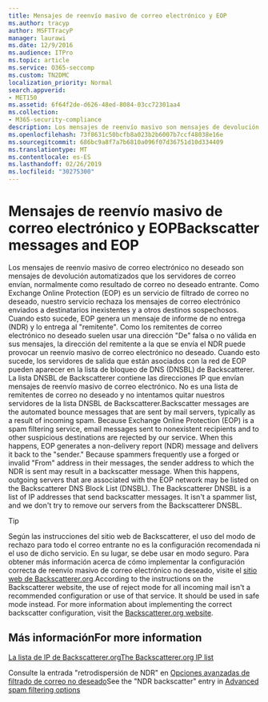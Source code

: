 ```yaml
---
title: Mensajes de reenvío masivo de correo electrónico y EOP
ms.author: tracyp
author: MSFTTracyP
manager: laurawi
ms.date: 12/9/2016
ms.audience: ITPro
ms.topic: article
ms.service: O365-seccomp
ms.custom: TN2DMC
localization_priority: Normal
search.appverid:
- MET150
ms.assetid: 6f64f2de-d626-48ed-8084-03cc72301aa4
ms.collection:
- M365-security-compliance
description: Los mensajes de reenvío masivo son mensajes de devolución automatizados que se envían por los servidores de correo, normalmente como resultado del correo no deseado entrante. El DNSBL es una lista de direcciones IP que envían mensajes de reenvío masivo. No es una lista de remitentes de correo no deseado y no se intenta quitar los servidores del DNSBL de dispersión.
ms.openlocfilehash: 73f8631c50bcfb8a023b2b6007b7ccf48038e16e
ms.sourcegitcommit: 686bc9a8f7a7b6810a096f07d36751d10d334409
ms.translationtype: MT
ms.contentlocale: es-ES
ms.lasthandoff: 02/26/2019
ms.locfileid: "30275300"
---
```

# <a name="backscatter-messages-and-eop"></a><span data-ttu-id="368be-105">Mensajes de reenvío masivo de correo electrónico y EOP</span><span class="sxs-lookup"><span data-stu-id="368be-105">Backscatter messages and EOP</span></span>

<span data-ttu-id="368be-p102">Los mensajes de reenvío masivo de correo electrónico no deseado son mensajes de devolución automatizados que los servidores de correo envían, normalmente como resultado de correo no deseado entrante. Como Exchange Online Protection (EOP) es un servicio de filtrado de correo no deseado, nuestro servicio rechaza los mensajes de correo electrónico enviados a destinatarios inexistentes y a otros destinos sospechosos. Cuando esto sucede, EOP genera un mensaje de informe de no entrega (NDR) y lo entrega al "remitente". Como los remitentes de correo electrónico no deseado suelen usar una dirección "De" falsa o no válida en sus mensajes, la dirección del remitente a la que se envía el NDR puede provocar un reenvío masivo de correo electrónico no deseado. Cuando esto sucede, los servidores de salida que están asociados con la red de EOP pueden aparecer en la lista de bloqueo de DNS (DNSBL) de Backscatterer. La lista DNSBL de Backscatterer contiene las direcciones IP que envían mensajes de reenvío masivo de correo electrónico. No es una lista de remitentes de correo no deseado y no intentamos quitar nuestros servidores de la lista DNSBL de Backscatterer.</span><span class="sxs-lookup"><span data-stu-id="368be-p102">Backscatter messages are the automated bounce messages that are sent by mail servers, typically as a result of incoming spam. Because Exchange Online Protection (EOP) is a spam filtering service, email messages sent to nonexistent recipients and to other suspicious destinations are rejected by our service. When this happens, EOP generates a non-delivery report (NDR) message and delivers it back to the "sender." Because spammers frequently use a forged or invalid "From" address in their messages, the sender address to which the NDR is sent may result in a backscatter message. When this happens, outgoing servers that are associated with the EOP network may be listed on the Backscatterer DNS Block List (DNSBL). The Backscatterer DNSBL is a list of IP addresses that send backscatter messages. It isn't a spammer list, and we don't try to remove our servers from the Backscatterer DNSBL.</span></span> 
  
> [!TIP]
> <span data-ttu-id="368be-p103">Según las instrucciones del sitio web de Backscatterer, el uso del modo de rechazo para todo el correo entrante no es la configuración recomendada ni el uso de dicho servicio. En su lugar, se debe usar en modo seguro. Para obtener más información acerca de cómo implementar la configuración correcta de reenvío masivo de correo electrónico no deseado, visite el [sitio web de Backscatterer.org](http://www.backscatterer.org/?target=usage).</span><span class="sxs-lookup"><span data-stu-id="368be-p103">According to the instructions on the Backscatterer website, the use of reject mode for all incoming mail isn't a recommended configuration or use of that service. It should be used in safe mode instead. For more information about implementing the correct backscatter configuration, visit the [Backscatterer.org website](http://www.backscatterer.org/?target=usage).</span></span> 
  
## <a name="for-more-information"></a><span data-ttu-id="368be-116">Más información</span><span class="sxs-lookup"><span data-stu-id="368be-116">For more information</span></span>

[<span data-ttu-id="368be-117">La lista de IP de Backscatterer.org</span><span class="sxs-lookup"><span data-stu-id="368be-117">The Backscatterer.org IP list</span></span>](https://blogs.msdn.com/b/tzink/archive/2012/08/22/the-backscatterer-org-ip-list.aspx)
  
<span data-ttu-id="368be-118">Consulte la entrada "retrodispersión de NDR" en [Opciones avanzadas de filtrado de correo no deseado](advanced-spam-filtering-asf-options.md)</span><span class="sxs-lookup"><span data-stu-id="368be-118">See the "NDR backscatter" entry in [Advanced spam filtering  options](advanced-spam-filtering-asf-options.md)</span></span>
  


